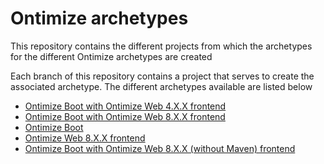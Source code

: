 # Ontimize archetypes

This repository contains the different projects from which the archetypes for the different Ontimize archetypes are created

Each branch of this repository contains a project that serves to create the associated archetype. The different archetypes available are listed below

-   [Ontimize Boot with Ontimize Web 4.X.X frontend](https://github.com/ontimize/ontimize-archetypes/tree/ontimize-boot-web-4)
-   [Ontimize Boot with Ontimize Web 8.X.X frontend](https://github.com/ontimize/ontimize-archetypes/tree/ontimize-boot-web-8)
-   [Ontimize Boot](https://github.com/ontimize/ontimize-archetypes/tree/ontimize-boot-backend)
-   [Ontimize Web 8.X.X frontend](https://github.com/ontimize/ontimize-archetypes/tree/ontimize-boot-web-frontend)
-   [Ontimize Boot with Ontimize Web 8.X.X (without Maven) frontend](https://github.com/ontimize/ontimize-archetypes/tree/ontimize-boot-web-maven)


